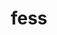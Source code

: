 ---
category: 4-letters
denotation: null
name: fess
reference_link: https://www.etymonline.com/word/fess
root_language: null
root_name: null
title: fess
type: free
word_sums:
- respelling: fess
  sum: 'Fess + '
---